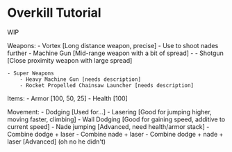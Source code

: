 Overkill Tutorial
=================

WIP

Weapons:
    - Vortex [Long distance weapon, precise]
        - Use to shoot nades further
    - Machine Gun [Mid-range weapon with a bit of spread]
        -
    - Shotgun [Close proximity weapon with large spread]
 
    - Super Weapons
        - Heavy Machine Gun [needs description]
        - Rocket Propelled Chainsaw Launcher [needs description]
 
Items:
    - Armor [100, 50, 25]
    - Health [100]
 
Movement:
    - Dodging [Used for...]
    - Lasering [Good for jumping higher, moving faster, climbing]
    - Wall Dodging [Good for gaining speed, additive to current speed]
    - Nade jumping [Advanced, need health/armor stack]
    - Combine dodge + laser
    - Combine nade + laser
    - Combine dodge + nade + laser [Advanced] (oh no he didn't)